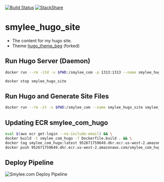 
[![Build Status](https://travis-ci.org/smyleeface/smylee_hugo_site.svg?branch=master)](https://travis-ci.org/smyleeface/smylee_hugo_site)
[![StackShare](https://img.shields.io/badge/tech-stack-0690fa.svg?style=flat)](https://stackshare.io/smyleeface/smylee-com)

# smylee_hugo_site

* The content for my hugo site.
* Theme [hugo_theme_beg](https://github.com/smyleeface/hugo_theme_beg) (forked)

## Run Hugo Server (Daemon)

```bash
docker run --rm -itd -v $PWD:/smylee_com -p 1313:1313 --name smylee_hugo_site smylee_com_hugo hugo server -b http://localhost:1313 --bind 0.0.0.0 --theme beg --disableFastRender
```
```bash
docker stop smylee_hugo_site
```

## Run Hugo and Generate Site Files

```bash
docker run --rm -it -v $PWD:/smylee_com --name smylee_hugo_site smylee_com_hugo hugo --theme beg
```

## Updating ECR smylee_com_hugo

```bash
eval $(aws ecr get-login --no-include-email) && \
docker build -t smylee_com_hugo -f Dockerfile.build . && \
docker tag smylee_com_hugo:latest 952671759649.dkr.ecr.us-west-2.amazonaws.com/smylee_com_hugo:latest && \
docker push 952671759649.dkr.ecr.us-west-2.amazonaws.com/smylee_com_hugo:latest
```

## Deploy Pipeline

![Smylee.com Deploy Pipeline](https://user-images.githubusercontent.com/8292341/36361300-c16c26fa-14df-11e8-9027-bcf09ffbc977.png "Smylee.com pipeline")


